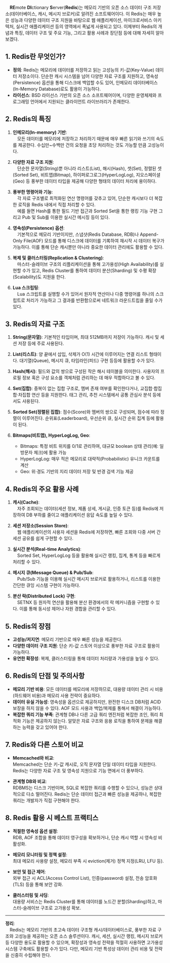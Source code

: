 &emsp;**RE**mote **DI**ctionary **S**erver(**Redis**)는 메모리 기반의 오픈 소스 데이터 구조 저장소(데이터베이스, 캐시, 메시지 브로커)로 알려진 소프트웨어이다. 이 Redis는 매우 높은 성능과 다양한 데이터 구조 지원을 바탕으로 웹 애플리케이션, 마이크로서비스 아키텍처, 실시간 애플리케이션 등의 영역에서 폭넓게 사용되고 있다. 이제부터 Redis의 개념과 특징, 데이터 구조 및 주요 기능, 그리고 활용 사례과 장단점 등에 대해 자세히 알아보겠다.

## 1. Redis란 무엇인가?

- **정의**: Redis는 메모리에 데이터를 저장하고 읽는 고성능의 키-값(Key-Value) 데이터 저장소이다. 단순한 캐시 시스템을 넘어 다양한 자료 구조를 지원하고, 영속성(Persistence) 옵션을 통해 디스크에 백업할 수도 있어, 인메모리 데이터베이스(In-Memory Database)로도 활용이 가능하다.
- **라이선스**: BSD 라이선스 기반의 오픈 소스 소프트웨어이며, 다양한 운영체제와 프로그래밍 언어에서 지원되는 클라이언트 라이브러리가 존재한다.

## 2. Redis의 특징

1. **인메모리(In-memory) 기반**:  
&emsp;모든 데이터를 메모리에 저장하고 처리하기 때문에 매우 빠른 읽기와 쓰기의 속도를 제공한다. 수십만~수백만 건의 요청을 초당 처리하는 것도 가능할 만큼 고성능이다.

2. **다양한 자료 구조 지원**:  
&emsp;단순한 문자열(String)뿐 아니라 리스트(List), 해시(Hash), 셋(Set), 정렬된 셋(Sorted Set), 비트맵(Bitmap), 하이퍼로그로그(HyperLogLog), 지오스페이셜(Geo) 등 풍부한 데이터 타입을 제공해 다양한 형태의 데이터 처리에 용이하다.

3. **풍부한 명령어와 기능**:  
&emsp;각 자료 구조별로 최적화된 연산 명령어를 갖추고 있어, 단순한 캐시보다 더 복잡한 로직을 Redis 내에서 직접 처리할 수 있다.  
&emsp;예를 들면 Hash를 통한 필드 기반 접근과 Sorted Set을 통한 랭킹 기능 구현 그리고 Pub 및 Sub를 이용한 실시간 메시징 등이 있다.

4. **영속성(Persistence) 옵션**:  
&emsp;기본적으로 메모리 기반이지만, 스냅샷(Redis Database, RDB)나 Append-Only File(AOF) 모드를 통해 디스크에 데이터를 기록하여 재시작 시 데이터 복구가 가능하다. 이를 통해 단순 캐시뿐만 아니라 중요한 데이터 관리에도 활용할 수 있다.

5. **복제 및 클러스터링(Replication & Clustering)**:  
&emsp;마스터-슬레이브 구조의 리플리케이션을 통해 고가용성(High Availability)를 실현할 수가 있고, Redis Cluster를 통하여 데이터 분산(Sharding) 및 수평 확장(Scalability)도 지원을 한다.

6. **Lua 스크립팅**:  
&emsp;Lua 스크립트를 실행할 수가 있어서 원자적 연산이나 다중 명령어를 하나의 스크립트로 처리가 가능하고 그 결과를 반환함으로써 네트워크 라운드트립을 줄일 수가 있다.

## 3. Redis의 자료 구조

1. **String(문자열)**: 기본적인 타입이며, 최대 512MB까지 저장이 가능하다. 캐시 및 세션 저장 등에 주로 사용된다.

2. **List(리스트)**: 양 끝에서 삽입, 삭제가 O(1) 시간에 이루어지는 연결 리스트 형태이다. 대기열(Queue), 메시지 큐, 타임라인(피드) 구현 등등에 활용할 수가 있다.

3. **Hash(해시)**: 필드와 값의 쌍으로 구성된 작은 해시 테이블을 의미한다. 사용자의 프로필 정보 혹은 구성 요소를 객체처럼 관리하는 데 매우 적합하다고 볼 수 있다.

4. **Set(집합)**: 중복이 없는 집합 구조로, 멤버 존재 여부를 확인한다거나, 교집합·합집합·차집합 연산 등을 지원한다. 태그 관리, 추천 시스템에서 공통 관심사 분석 등에서도 사용된다.

5. **Sorted Set(정렬된 집합)**: 점수(Score)와 멤버의 쌍으로 구성되며, 점수에 따라 정렬이 이루어진다. 순위표(Leaderboard), 우선순위 큐, 실시간 순위 집계 등에 활용이 된다.

6. **Bitmaps(비트맵), HyperLogLog, Geo**:  
   - Bitmaps: 특정 비트 위치를 0/1로 관리하여, 대규모 boolean 상태 관리(예: 일 방문자 체크)에 활용 가능  
   - HyperLogLog: 매우 적은 메모리로 대략적(Probabilistic) 유니크 카운트를 계산  
   - Geo: 위·경도 기반의 지리 데이터 저장 및 반경 검색 기능 제공

## 4. Redis의 주요 활용 사례

1. **캐시(Cache)**:  
&emsp;자주 조회되는 데이터(세션 정보, 제품 상세, 게시글, 인증 토큰 등)를 Redis에 저장하여 DB 부하를 줄이고 애플리케이션 응답 속도를 높일 수 있다.

2. **세션 저장소(Session Store)**:  
&emsp;웹 애플리케이션의 사용자 세션을 Redis에 저장하면, 빠른 조회와 다중 서버 간 세션 공유를 쉽게 구현할 수 있다.

3. **실시간 분석(Real-time Analytics)**:  
&emsp;Sorted Set, HyperLogLog 등을 활용해 실시간 랭킹, 집계, 통계 등을 빠르게 처리할 수 있다.

4. **메시지 큐(Message Queue) & Pub/Sub**:  
&emsp;Pub/Sub 기능을 이용해 실시간 메시지 브로커로 활용하거나, 리스트를 이용한 간단한 큐잉 시스템 구현이 가능하다.

5. **분산 락(Distributed Lock) 구현**:  
&emsp;SETNX 등 원자적 연산을 활용해 분산 환경에서의 락 메커니즘을 구현할 수 있다. 이를 통해 동시성 제어나 자원 경합을 관리할 수 있다.

## 5. Redis의 장점

- **고성능/저지연**: 메모리 기반으로 매우 빠른 성능을 제공한다.  
- **다양한 데이터 구조 지원**: 단순 키-값 스토어 이상으로 풍부한 자료 구조로 활용이 가능하다.  
- **유연한 확장성**: 복제, 클러스터링을 통해 데이터 처리량과 가용성을 높일 수 있다.

## 6. Redis의 단점 및 주의사항

- **메모리 기반 비용**: 모든 데이터를 메모리에 저장하므로, 대용량 데이터 관리 시 비용(하드웨어 비용)과 메모리 사용 전략이 중요하다.
- **데이터 유실 가능성**: 영속성을 옵션으로 제공하지만, 완전한 디스크 DB처럼 ACID 보장을 하지 않을 수 있다. AOF 모드 사용과 백업/복제를 통해서 해결이 가능하다.
- **복잡한 쿼리 기능 부족**: 관계형 DB나 다른 고급 쿼리 엔진처럼 복잡한 조인, 쿼리 최적화 기능은 제공하지 않는다. 알맞은 자료 구조와 응용 로직을 통하여 문제을 해결하는 능력을 갖고 있어야 한다.

## 7. Redis와 다른 스토어 비교

- **Memcached와 비교**:  
  Memcached는 단순 키-값 캐시로, 오직 문자열 단일 데이터 타입을 지원한다. Redis는 다양한 자료 구조 및 영속성 지원으로 기능 면에서 더 풍부하다.
  
- **관계형 DB와 비교**:  
  RDBMS는 디스크 기반이며, SQL로 복잡한 쿼리를 수행할 수 있으나, 성능은 상대적으로 다소 떨어진다. Redis는 단순 데이터 접근과 빠른 성능을 제공하나, 복잡한 쿼리는 개발자가 직접 구현해야 한다.

## 8. Redis 활용 시 베스트 프랙티스

- **적절한 영속성 옵션 설정**:  
  RDB, AOF 조합을 통해 데이터 영구성을 확보하거나, 단순 캐시 역할 시 영속성 비활성화.
  
- **메모리 모니터링 및 정책 설정**:  
  최대 메모리 사용량 설정, 메모리 부족 시 eviction(제거) 정책 지정(LRU, LFU 등).

- **보안 및 접근 제어**:  
  외부 접근 시 ACL(Access Control List), 인증(password) 설정, 전송 암호화(TLS) 등을 통해 보안 강화.

- **클러스터링 및 샤딩**:  
  대용량 서비스는 Redis Cluster를 통해 데이터를 노드간 분할(Sharding)하고, 마스터-슬레이브 구조로 고가용성 확보.

---

**정리**:  
&emsp;Redis는 메모리 기반의 초고속 데이터 구조형 캐시/데이터베이스로, 풍부한 자료 구조와 고성능을 제공하는 오픈 소스 솔루션이다. 캐시, 세션, 실시간 랭킹, 메시지 브로커 등 다양한 용도로 활용할 수 있으며, 확장성과 영속성 전략을 적절히 사용하면 고가용성 시스템 구축에도 활용할 수가 있다. 다만, 메모리 기반 특성상 데이터 관리 비용 및 전략을 신중히 수립해야 한다.